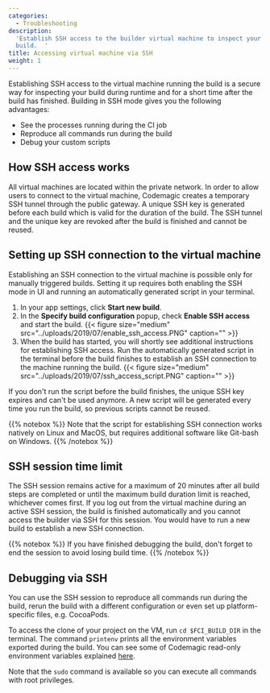 ```yaml
---
categories:
  - Troubleshooting
description:
  'Establish SSH access to the builder virtual machine to inspect your
  build.  '
title: Accessing virtual machine via SSH
weight: 1
---
```


Establishing SSH access to the virtual machine running the build is a secure way for inspecting your build during runtime and for a short time after the build has finished. Building in SSH mode gives you the following advantages:

- See the processes running during the CI job
- Reproduce all commands run during the build
- Debug your custom scripts

## How SSH access works

All virtual machines are located within the private network. In order to allow users to connect to the virtual machine, Codemagic creates a temporary SSH tunnel through the public gateway. A unique SSH key is generated before each build which is valid for the duration of the build. The SSH tunnel and the unique key are revoked after the build is finished and cannot be reused.

## Setting up SSH connection to the virtual machine

Establishing an SSH connection to the virtual machine is possible only for manually triggered builds. Setting it up requires both enabling the SSH mode in UI and running an automatically generated script in your terminal.

1. In your app settings, click **Start new build**.
2. In the **Specify build configuration** popup, check **Enable SSH access** and start the build.
   {{< figure size="medium" src="../uploads/2019/07/enable_ssh_access.PNG" caption="" >}}
3. When the build has started, you will shortly see additional instructions for establishing SSH access. Run the automatically generated script in the terminal before the build finishes to establish an SSH connection to the machine running the build.
   {{< figure size="medium" src="../uploads/2019/07/ssh_access_script.PNG" caption="" >}}

If you don't run the script before the build finishes, the unique SSH key expires and can't be used anymore. A new script will be generated every time you run the build, so previous scripts cannot be reused.

{{% notebox %}}
Note that the script for establishing SSH connection works natively on Linux and MacOS, but requires additional software like Git-bash on Windows.
{{% /notebox %}}

## SSH session time limit

The SSH session remains active for a maximum of 20 minutes after all build steps are completed or until the maximum build duration limit is reached, whichever comes first. If you log out from the virtual machine during an active SSH session, the build is finished automatically and you cannot access the builder via SSH for this session. You would have to run a new build to establish a new SSH connection.

{{% notebox %}}
If you have finished debugging the build, don't forget to end the session to avoid losing build time.
{{% /notebox %}}

## Debugging via SSH

You can use the SSH session to reproduce all commands run during the build, rerun the build with a different configuration or even set up platform-specific files, e.g. CocoaPods.

To access the clone of your project on the VM, run `cd $FCI_BUILD_DIR` in the terminal. The command `printenv` prints all the environment variables exported during the build. You can see some of Codemagic read-only environment variables explained [here](https://docs.codemagic.io/building/environment-variables/#codemagic-read-only-environment-variables).

Note that the `sudo` command is available so you can execute all commands with root privileges.
